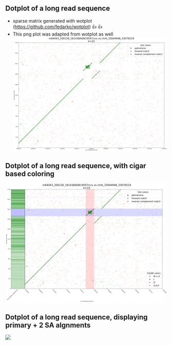 ## Dotplot of a long read sequence 
- sparse matrix generated with wotplot (https://github.com/fedarko/wotplot) :+1: :+1:
- This png plot was adapted from wotplot as well
![](./examples/dot.ex.png)  

## Dotplot of a long read sequence, with cigar based coloring
![](./examples/dot.cigar.png)

## Dotplot of a long read sequence, displaying primary + 2 SA algnments 
![](./dot.SA.png)

